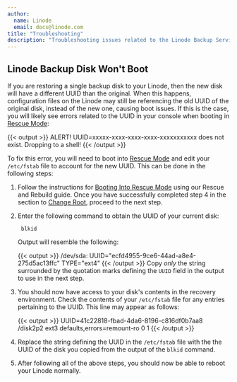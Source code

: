 ```yaml
---
author:
  name: Linode
  email: docs@linode.com
title: "Troubleshooting"
description: "Troubleshooting issues related to the Linode Backup Service."
---
```


## Linode Backup Disk Won't Boot

If you are restoring a single backup disk to your Linode, then the new disk will have a different UUID than the original. When this happens, configuration files on the Linode may still be referencing the old UUID of the original disk, instead of the new one, causing boot issues. If this is the case, you will likely see errors related to the UUID in your console when booting in [Rescue Mode](/docs/guides/rescue-and-rebuild/#booting-into-rescue-mode):

{{< output >}}
    ALERT!  UUID=xxxxx-xxxx-xxxx-xxxx-xxxxxxxxxxx does not exist.  Dropping to a shell!
{{< /output >}}

To fix this error, you will need to boot into [Rescue Mode](/docs/guides/rescue-and-rebuild/#booting-into-rescue-mode) and edit your `/etc/fstab` file to account for the new UUID. This can be done in the following steps:

1. Follow the instructions for [Booting Into Rescue Mode](/docs/guides/rescue-and-rebuild/#booting-into-rescue-mode) using our Rescue and Rebuild guide. Once you have successfully completed step 4 in the section to [Change Root](/docs/guides/rescue-and-rebuild/#change-root), proceed to the next step.

1. Enter the following command to obtain the UUID of your current disk:

        blkid

    Output will resemble the following:

    {{< output >}}
    /dev/sda: UUID="ecfd4955-9ce6-44ad-a8e4-275d5ac13ffc" TYPE="ext4"
  {{< /output >}}
    Copy _only_ the string surrounded by the quotation marks defining the `UUID` field in the output to use in the next step.

1. You should now have access to your disk's contents in the recovery environment. Check the contents of your `/etc/fstab` file for any entries pertaining to the UUID. This line may appear as follows:

    {{< output >}}
    UUID=41c22818-fbad-4da6-8196-c816df0b7aa8  /disk2p2      ext3    defaults,errors=remount-ro 0       1
  {{< /output >}}

1. Replace the string defining the UUID in the `/etc/fstab` file with the the UUID of the disk you copied from the output of the `blkid` command.

1. After following all of the above steps, you should now be able to reboot your Linode normally.